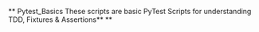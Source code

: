 ** Pytest_Basics
These scripts are basic PyTest Scripts for understanding TDD, Fixtures & Assertions**
**
